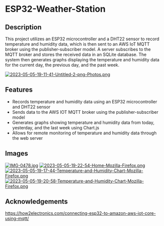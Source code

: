 # ESP32-Weather-Station
## Description

This project utilizes an ESP32 microcontroller and a DHT22 sensor to record temperature and humidity data, which is then sent to an AWS IoT MQTT broker using the publisher-subscriber model. A server subscribes to the MQTT broker and stores the received data in an SQLite database. The system then generates graphs displaying the temperature and humidity data for the current day, the previous day, and the past week.

[![2023-05-05-19-11-41-Untitled-2-png-Photos.png](https://i.postimg.cc/Kzt64Zm9/2023-05-05-19-11-41-Untitled-2-png-Photos.png)](https://postimg.cc/R6VsDx6f)

## Features

* Records temperature and humidity data using an ESP32 microcontroller and DHT22 sensor
* Sends data to the AWS IOT MQTT broker using the publisher-subscriber model
* Generates graphs showing temperature and humidity data from today, yesterday, and the last week using Chart.js
* Allows for remote monitoring of temperature and humidity data through the web server

## Images
[![IMG-0478.jpg](https://i.postimg.cc/KY5YHCRW/IMG-0478.jpg)](https://postimg.cc/KKRFKq77)
[![2023-05-05-19-22-54-Home-Mozilla-Firefox.png](https://i.postimg.cc/BZX7nTCj/2023-05-05-19-22-54-Home-Mozilla-Firefox.png)](https://postimg.cc/XX6k2ymW)
[![2023-05-05-19-17-44-Temperature-and-Humidity-Chart-Mozilla-Firefox.png](https://i.postimg.cc/k4hb6dwb/2023-05-05-19-17-44-Temperature-and-Humidity-Chart-Mozilla-Firefox.png)](https://postimg.cc/Q91tww28)
[![2023-05-05-19-20-58-Temperature-and-Humidity-Chart-Mozilla-Firefox.png](https://i.postimg.cc/44qcXsYC/2023-05-05-19-20-58-Temperature-and-Humidity-Chart-Mozilla-Firefox.png)](https://postimg.cc/7b1hVv1X)


## Acknowledgements
https://how2electronics.com/connecting-esp32-to-amazon-aws-iot-core-using-mqtt/
